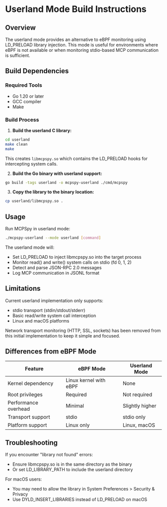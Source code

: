 # Userland Mode Build Instructions

## Overview
The userland mode provides an alternative to eBPF monitoring using LD_PRELOAD library injection. This mode is useful for environments where eBPF is not available or when monitoring stdio-based MCP communication is sufficient.

## Build Dependencies

### Required Tools
- Go 1.20 or later
- GCC compiler
- Make

### Build Process

1. **Build the userland C library:**
```bash
cd userland
make clean
make
```

This creates `libmcpspy.so` which contains the LD_PRELOAD hooks for intercepting system calls.

2. **Build the Go binary with userland support:**
```bash
go build -tags userland -o mcpspy-userland ./cmd/mcpspy
```

3. **Copy the library to the binary location:**
```bash
cp userland/libmcpspy.so .
```

## Usage

Run MCPSpy in userland mode:
```bash
./mcpspy-userland --mode userland [command]
```

The userland mode will:
- Set LD_PRELOAD to inject libmcpspy.so into the target process
- Monitor read() and write() system calls on stdio (fd 0, 1, 2)
- Detect and parse JSON-RPC 2.0 messages
- Log MCP communication in JSONL format

## Limitations

Current userland implementation only supports:
- stdio transport (stdin/stdout/stderr)
- Basic read/write system call interception
- Linux and macOS platforms

Network transport monitoring (HTTP, SSL, sockets) has been removed from this initial implementation to keep it simple and focused.

## Differences from eBPF Mode

| Feature | eBPF Mode | Userland Mode |
|---------|-----------|---------------|
| Kernel dependency | Linux kernel with eBPF | None |
| Root privileges | Required | Not required |
| Performance overhead | Minimal | Slightly higher |
| Transport support | stdio | stdio only |
| Platform support | Linux only | Linux, macOS |

## Troubleshooting

If you encounter "library not found" errors:
- Ensure libmcpspy.so is in the same directory as the binary
- Or set LD_LIBRARY_PATH to include the userland directory

For macOS users:
- You may need to allow the library in System Preferences > Security & Privacy
- Use DYLD_INSERT_LIBRARIES instead of LD_PRELOAD on macOS